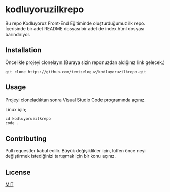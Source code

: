 # kodluyoruzilkrepo

Bu repo Kodluyoruz Front-End Eğitiminde oluşturduğumuz ilk repo. İçerisinde bir adet
README dosyası bir adet de index.html dosyası barındırıyor.

## Installation
Öncelikle projeyi clonelayın.(Buraya sizin reponuzdan aldığınız link gelecek.)

```
git clone https://github.com/temizeloguz/kodluyoruzilkrepo.git
```

## Usage
Projeyi cloneladıktan sonra Visual Studio Code programında açınız. 

Linux için;
```
cd kodluyoruzilkrepo
code .
```

## Contributing
Pull requestler kabul edilir. Büyük değişiklikler için, lütfen önce neyi değiştirmek istediğinizi tartışmak için bir konu açınız.

## Lıcense
[MIT](https://choosealicense.com/licenses/mit/)
